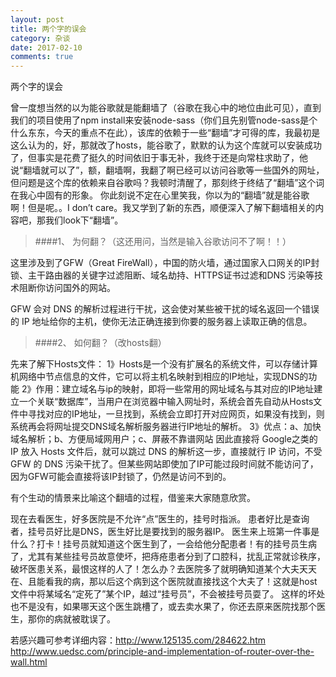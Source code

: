 ```yaml
---
layout: post
title: 两个字的误会
category: 杂谈
date: 2017-02-10
comments: true
---
```


两个字的误会

 
 曾一度想当然的以为能谷歌就是能翻墙了（谷歌在我心中的地位由此可见），直到我们的项目使用了npm install来安装node-sass（你们且先别管node-sass是个什么东东，今天的重点不在此），该库的依赖于一些“翻墙”才可得的库，我最初是这么认为的，好，那就改了hosts，能谷歌了，默默的认为这个库就可以安装成功了，但事实是花费了挺久的时间依旧于事无补，我终于还是向常柱求助了，他说“翻墙就可以了”，额，翻墙啊，我翻了啊已经可以访问谷歌等一些国外的网址，但问题是这个库的依赖来自谷歌吗？我顿时清醒了，那刻终于终结了“翻墙”这个词在我心中固有的形象。
你此刻说不定在心里笑我，你以为的“翻墙”就是能谷歌啊！但是呢。。I don’t care。我又学到了新的东西，顺便深入了解下翻墙相关的内容吧，那我们look下“翻墙”。

> ####1、  为何翻？（这还用问，当然是输入谷歌访问不了啊！！）

这里涉及到了GFW（Great FireWall），中国的防火墙，通过国家入口网关的IP封锁、主干路由器的关键字过滤阻断、域名劫持、HTTPS证书过滤和DNS 污染等技术阻断你访问国外的网站。

GFW 会对 DNS 的解析过程进行干扰，这会使对某些被干扰的域名返回一个错误的 IP 地址给你的主机，使你无法正确连接到你要的服务器上读取正确的信息。

> ####2、  如何翻？（改hosts翻）

先来了解下Hosts文件：
1》Hosts是一个没有扩展名的系统文件，可以存储计算机网络中节点信息的文件，它可以将主机名映射到相应的IP地址，实现DNS的功能
2》作用：建立域名与ip的映射，即将一些常用的网址域名与其对应的IP地址建立一个关联“数据库”，当用户在浏览器中输入网址时，系统会首先自动从Hosts文件中寻找对应的IP地址，一旦找到，系统会立即打开对应网页，如果没有找到，则系统再会将网址提交DNS域名解析服务器进行IP地址的解析。
3》优点：a、加快域名解析；b、方便局域网用户；c、屏蔽不靠谱网站
因此直接将 Google之类的 IP 放入 Hosts 文件后，就可以跳过 DNS 的解析这一步，直接就行 IP 访问，不受 GFW 的 DNS 污染干扰了。但某些网站即使加了IP可能过段时间就不能访问了，因为GFW可能会直接将该IP封锁了，仍然是访问不到的。

有个生动的情景来比喻这个翻墙的过程，借鉴来大家随意欣赏。

现在去看医生，好多医院是不允许“点”医生的，挂号时指派。
    患者好比是查询者，挂号员好比是DNS，医生好比是要找到的服务器IP。
    医生来上班第一件事是什么？打卡！挂号员就知道这个医生到了，一会给他分配患者！有的挂号员生病了，尤其有某些挂号员故意使坏，把痔疮患者分到了口腔科，扰乱正常就诊秩序，破坏医患关系，最恨这样的人了！怎么办？去医院多了就明确知道某个大夫天天在、且能看我的病，那以后这个病到这个医院就直接找这个大夫了！这就是host文件中将某域名“定死了”某个IP，越过“挂号员”，不会被挂号员耍了。
    这样的坏处也不是没有，如果哪天这个医生跳槽了，或去卖水果了，你还去原来医院找那个医生，那你的病就被耽误了。

若感兴趣可参考详细内容：http://www.125135.com/284622.htm
http://www.uedsc.com/principle-and-implementation-of-router-over-the-wall.html







